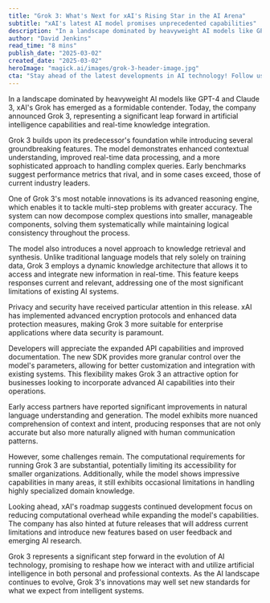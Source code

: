 ```yaml
---
title: "Grok 3: What's Next for xAI's Rising Star in the AI Arena"
subtitle: "xAI's latest AI model promises unprecedented capabilities"
description: "In a landscape dominated by heavyweight AI models like GPT-4 and Claude 3, xAI's Grok has emerged as a formidable contender. Today, the company announced Grok 3, representing a significant leap forward in artificial intelligence capabilities and real-time knowledge integration."
author: "David Jenkins"
read_time: "8 mins"
publish_date: "2025-03-02"
created_date: "2025-03-02"
heroImage: "magick.ai/images/grok-3-header-image.jpg"
cta: "Stay ahead of the latest developments in AI technology! Follow us on LinkedIn for in-depth analysis and breaking news about groundbreaking innovations like Grok 3 and more."
---
```


In a landscape dominated by heavyweight AI models like GPT-4 and Claude 3, xAI's Grok has emerged as a formidable contender. Today, the company announced Grok 3, representing a significant leap forward in artificial intelligence capabilities and real-time knowledge integration.

Grok 3 builds upon its predecessor's foundation while introducing several groundbreaking features. The model demonstrates enhanced contextual understanding, improved real-time data processing, and a more sophisticated approach to handling complex queries. Early benchmarks suggest performance metrics that rival, and in some cases exceed, those of current industry leaders.

One of Grok 3's most notable innovations is its advanced reasoning engine, which enables it to tackle multi-step problems with greater accuracy. The system can now decompose complex questions into smaller, manageable components, solving them systematically while maintaining logical consistency throughout the process.

The model also introduces a novel approach to knowledge retrieval and synthesis. Unlike traditional language models that rely solely on training data, Grok 3 employs a dynamic knowledge architecture that allows it to access and integrate new information in real-time. This feature keeps responses current and relevant, addressing one of the most significant limitations of existing AI systems.

Privacy and security have received particular attention in this release. xAI has implemented advanced encryption protocols and enhanced data protection measures, making Grok 3 more suitable for enterprise applications where data security is paramount.

Developers will appreciate the expanded API capabilities and improved documentation. The new SDK provides more granular control over the model's parameters, allowing for better customization and integration with existing systems. This flexibility makes Grok 3 an attractive option for businesses looking to incorporate advanced AI capabilities into their operations.

Early access partners have reported significant improvements in natural language understanding and generation. The model exhibits more nuanced comprehension of context and intent, producing responses that are not only accurate but also more naturally aligned with human communication patterns.

However, some challenges remain. The computational requirements for running Grok 3 are substantial, potentially limiting its accessibility for smaller organizations. Additionally, while the model shows impressive capabilities in many areas, it still exhibits occasional limitations in handling highly specialized domain knowledge.

Looking ahead, xAI's roadmap suggests continued development focus on reducing computational overhead while expanding the model's capabilities. The company has also hinted at future releases that will address current limitations and introduce new features based on user feedback and emerging AI research.

Grok 3 represents a significant step forward in the evolution of AI technology, promising to reshape how we interact with and utilize artificial intelligence in both personal and professional contexts. As the AI landscape continues to evolve, Grok 3's innovations may well set new standards for what we expect from intelligent systems.